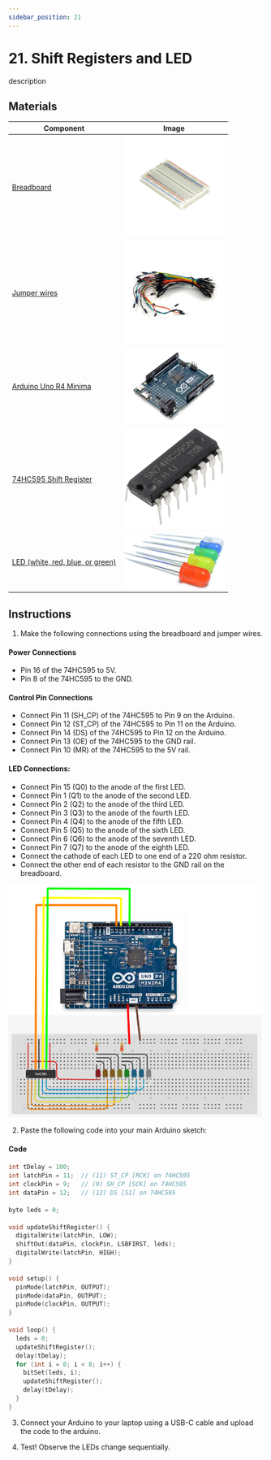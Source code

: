 ```yaml
---
sidebar_position: 21
---
```

# 21. Shift Registers and LED
description

## Materials
| Component                                   | Image                                                         |
|---------------------------------------------|---------------------------------------------------------------|
| [Breadboard](https://www.canadarobotix.com/products/160)                                  | <img src="/img/docs/UNO-R4-Starter-Kit/breadboard.webp" width="200" />|
| [Jumper wires](https://www.canadarobotix.com/products/922)                                | <img src="/img/docs/UNO-R4-Starter-Kit/jumper-wires.webp" width="200"  />|
| [Arduino Uno R4 Minima](https://www.canadarobotix.com/collections/featured-1/products/3060)| <img src="/img/docs/UNO-R4-Starter-Kit/arduino-r4-minima.webp" width="200" />|
| [74HC595 Shift Register](https://www.canadarobotix.com/products/848)                      | <img src="/img/docs/UNO-R4-Starter-Kit/74HC595.png" width="200" />|
| [LED (white, red, blue, or green)](https://www.canadarobotix.com/products/1282)            | <img src="/img/docs/UNO-R4-Starter-Kit/LED.jpg" width="200"/>|

## Instructions
1. Make the following connections using the breadboard and jumper wires.
#### Power Connections
- Pin 16 of the 74HC595 to 5V.
- Pin 8 of the 74HC595 to the GND.

#### Control Pin Connections
- Connect Pin 11 (SH_CP) of the 74HC595 to Pin 9 on the Arduino.
- Connect Pin 12 (ST_CP) of the 74HC595 to Pin 11 on the Arduino.
- Connect Pin 14 (DS) of the 74HC595 to Pin 12 on the Arduino.
- Connect Pin 13 (OE) of the 74HC595 to the GND rail.
- Connect Pin 10 (MR) of the 74HC595 to the 5V rail.

#### LED Connections:
- Connect Pin 15 (Q0) to the anode of the first LED.
- Connect Pin 1 (Q1) to the anode of the second LED.
- Connect Pin 2 (Q2) to the anode of the third LED.
- Connect Pin 3 (Q3) to the anode of the fourth LED.
- Connect Pin 4 (Q4) to the anode of the fifth LED.
- Connect Pin 5 (Q5) to the anode of the sixth LED.
- Connect Pin 6 (Q6) to the anode of the seventh LED.
- Connect Pin 7 (Q7) to the anode of the eighth LED.
- Connect the cathode of each LED to one end of a 220 ohm resistor.
- Connect the other end of each resistor to the GND rail on the breadboard.
<img src="/img/docs/UNO-R4-Starter-Kit/shift-registers-and-LEDs.png" width="500" />

2. Paste the following code into your main Arduino sketch:
#### Code
```cpp
int tDelay = 100;
int latchPin = 11;  // (11) ST_CP [RCK] on 74HC595
int clockPin = 9;   // (9) SH_CP [SCK] on 74HC595
int dataPin = 12;   // (12) DS [S1] on 74HC595

byte leds = 0;

void updateShiftRegister() {
  digitalWrite(latchPin, LOW);
  shiftOut(dataPin, clockPin, LSBFIRST, leds);
  digitalWrite(latchPin, HIGH);
}

void setup() {
  pinMode(latchPin, OUTPUT);
  pinMode(dataPin, OUTPUT);
  pinMode(clockPin, OUTPUT);
}

void loop() {
  leds = 0;
  updateShiftRegister();
  delay(tDelay);
  for (int i = 0; i < 8; i++) {
    bitSet(leds, i);
    updateShiftRegister();
    delay(tDelay);
  }
}
```

3. Connect your Arduino to your laptop using a USB-C cable and upload the code to the arduino.

4. Test! Observe the LEDs change sequentially.